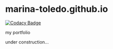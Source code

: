 # marina-toledo.github.io

[![Codacy Badge](https://api.codacy.com/project/badge/Grade/f9b1cc2b54f8467893de1beee473e8df)](https://www.codacy.com/app/marina-mi-toledo/marina-toledo-github-io?utm_source=github.com&utm_medium=referral&utm_content=marina-toledo/marina-toledo.github.io&utm_campaign=badger)

my portfolio

under construction...

